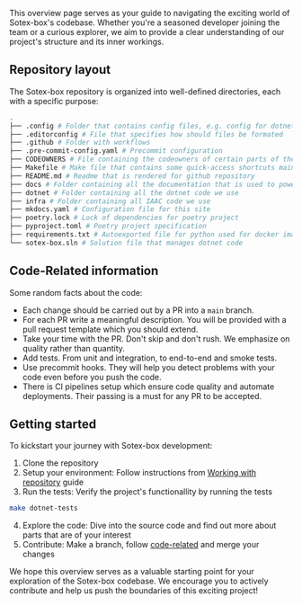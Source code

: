 This overview page serves as your guide to navigating the exciting world of Sotex-box's codebase. Whether you're a seasoned developer joining the team or a curious explorer, we aim to provide a clear understanding of our project's structure and its inner workings.

## Repository layout

The Sotex-box repository is organized into well-defined directories, each with a specific purpose:
<!-- To update the list bellow run in root directory:
tree . -L 1 -a
Remember to remove .gitignored files if they render-->
```bash
.
├── .config # Folder that contains config files, e.g. config for dotnet tools
├── .editorconfig # File that specifies how should files be formated
├── .github # Folder with workflows
├── .pre-commit-config.yaml # Precommit configuration
├── CODEOWNERS # File containing the codeowners of certain parts of the repository
├── Makefile # Make file that contains some quick-access shortcuts maintained by the team
├── README.md # Readme that is rendered for github repository
├── docs # Folder containing all the documentation that is used to power this site
├── dotnet # Folder containing all the dotnet code we use
├── infra # Folder containing all IAAC code we use
├── mkdocs.yaml # Configuration file for this site
├── poetry.lock # Lock of dependencies for poetry project
├── pyproject.toml # Poetry project specification
├── requirements.txt # Autoexported file for python used for docker images based of scripts
└── sotex-box.sln # Solution file that manages dotnet code
```

## Code-Related information
Some random facts about the code:

* Each change should be carried out by a PR into a `main` branch.
* For each PR write a meaningful description. You will be provided with a pull request template which you should extend.
* Take your time with the PR. Don't skip and don't rush. We emphasize on quality rather than quantity.
* Add tests. From unit and integration, to end-to-end and smoke tests.
* Use precommit hooks. They will help you detect problems with your code even before you push the code.
* There is CI pipelines setup which ensure code quality and automate deployments. Their passing is a must for any PR to be accepted.

## Getting started
To kickstart your journey with Sotex-box development:

1. Clone the repository
2. Setup your environment: Follow instructions from [Working with repository](/repository/working-with-repository.html) guide
3. Run the tests: Verify the project's functionallity by running the tests
```bash
make dotnet-tests
```
4. Explore the code: Dive into the source code and find out more about parts that are of your interest
5. Contribute: Make a branch, follow [code-related](#code-related-information) and merge your changes

We hope this overview serves as a valuable starting point for your exploration of the Sotex-box codebase. We  encourage you to actively contribute and help us push the boundaries of this exciting project!
